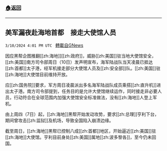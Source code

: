 ###  [:house:返回](README.md)
---


## 美军漏夜赴海地首都　接走大使馆人员
`3/10/2024 4:01 PM UTC ` [轉載自GNews](https://gnews.org/articles/2382090)

因应黑帮企图推翻[[zh:海地]][[zh:政府]]，威胁[[zh:美国]]驻当地大使馆安全，[[zh:美国]]南方司令部周日（10日）发声明宣布，海军陆战队当天凌晨已抵达[[zh:首都]]太子港，经军机接走部分大使馆人员及[[zh:安全部]]队。[[zh:美国]]驻[[zh:海地]]大使馆目前维持开放。

应[[zh:国务院]]要求，军方周日凌晨派出多名海军陆战队成员乘搭[[zh:直升机]]进出太子港。南方司令部提到，任务目的是允许大使馆继续运作，同时接走非必要人员，行动符合在全球范围内加强大使馆安全标准做法，没有[[zh:海地]]人登上军机。

由上周四（7日）起，[[zh:海地]]黑帮开始发动攻势，要求[[zh:总理]]亨利下台，期间曾攻击[[zh:监狱]]及机场，导致全国陷入崩溃边缘。

截至周日，[[zh:海地]]黑帮已控制八成[[zh:首都]]地区，开始逼近[[zh:美国]]驻[[zh:海地]]大使馆。亨利目前身处[[zh:美国]]属地[[zh:波多黎各]]，至今仍未回国。
